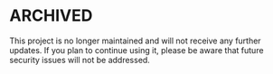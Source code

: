 # ARCHIVED

This project is no longer maintained and will not receive any further updates. If you plan to continue using it, please be aware that future security issues will not be addressed.
